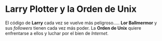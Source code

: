 # Larry Plotter y la Orden de Unix

El código de **Larry** cada vez se vuelve más peligroso.....
**Lor Ballmermor** y sus *followers* tienen cada vez más poder.
La **Orden de Unix** quiere enfrentarse a ellos y luchar por el bien de *Internet*.
